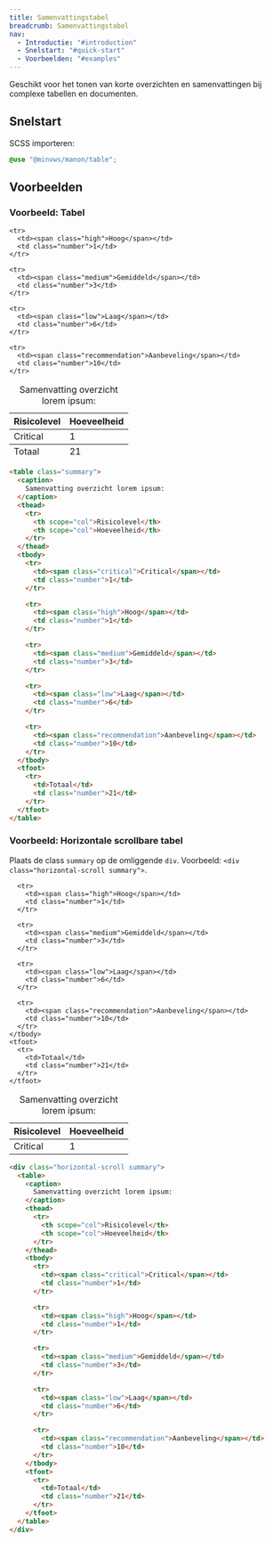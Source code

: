 ```yaml
---
title: Samenvattingstabel
breadcrumb: Samenvattingstabel
nav:
  - Introductie: "#introduction"
  - Snelstart: "#quick-start"
  - Voorbeelden: "#examples"
---
```


<p class="introduction">Geschikt voor het tonen van korte overzichten en samenvattingen bij complexe
tabellen en documenten.</p>

<h2 id="quick-start">Snelstart</h2>

SCSS importeren:

```scss
@use "@minvws/manon/table";
```

<h2 id="examples">Voorbeelden</h2>

### Voorbeeld: Tabel

<table class="summary">
  <caption> Samenvatting overzicht lorem ipsum: </caption>
  <thead>
    <tr>
      <th scope="col">Risicolevel</th>
      <th scope="col">Hoeveelheid</th>
    </tr>
  </thead>
  <tbody>
    <tr>
      <td><span class="critical">Critical</span></td>
      <td class="number">1</td>
    </tr>

    <tr>
      <td><span class="high">Hoog</span></td>
      <td class="number">1</td>
    </tr>

    <tr>
      <td><span class="medium">Gemiddeld</span></td>
      <td class="number">3</td>
    </tr>

    <tr>
      <td><span class="low">Laag</span></td>
      <td class="number">6</td>
    </tr>

    <tr>
      <td><span class="recommendation">Aanbeveling</span></td>
      <td class="number">10</td>
    </tr>

  </tbody>
  <tfoot>
    <tr>
      <td>Totaal</td>
      <td class="number">21</td>
    </tr>
  </tfoot>
</table>

```html
<table class="summary">
  <caption>
    Samenvatting overzicht lorem ipsum:
  </caption>
  <thead>
    <tr>
      <th scope="col">Risicolevel</th>
      <th scope="col">Hoeveelheid</th>
    </tr>
  </thead>
  <tbody>
    <tr>
      <td><span class="critical">Critical</span></td>
      <td class="number">1</td>
    </tr>

    <tr>
      <td><span class="high">Hoog</span></td>
      <td class="number">1</td>
    </tr>

    <tr>
      <td><span class="medium">Gemiddeld</span></td>
      <td class="number">3</td>
    </tr>

    <tr>
      <td><span class="low">Laag</span></td>
      <td class="number">6</td>
    </tr>

    <tr>
      <td><span class="recommendation">Aanbeveling</span></td>
      <td class="number">10</td>
    </tr>
  </tbody>
  <tfoot>
    <tr>
      <td>Totaal</td>
      <td class="number">21</td>
    </tr>
  </tfoot>
</table>
```

### Voorbeeld: Horizontale scrollbare tabel

Plaats de class `summary` op de omliggende `div`. Voorbeeld:
`<div class="horizontal-scroll summary">`.

<div class="horizontal-scroll summary">
  <table>
    <caption>Samenvatting overzicht lorem ipsum:</caption>
    <thead>
      <tr>
        <th scope="col">Risicolevel</th>
        <th scope="col">Hoeveelheid</th>
      </tr>
    </thead>
    <tbody>
      <tr>
        <td><span class="critical">Critical</span></td>
        <td class="number">1</td>
      </tr>

      <tr>
        <td><span class="high">Hoog</span></td>
        <td class="number">1</td>
      </tr>

      <tr>
        <td><span class="medium">Gemiddeld</span></td>
        <td class="number">3</td>
      </tr>

      <tr>
        <td><span class="low">Laag</span></td>
        <td class="number">6</td>
      </tr>

      <tr>
        <td><span class="recommendation">Aanbeveling</span></td>
        <td class="number">10</td>
      </tr>
    </tbody>
    <tfoot>
      <tr>
        <td>Totaal</td>
        <td class="number">21</td>
      </tr>
    </tfoot>

  </table>
</div>

```html
<div class="horizontal-scroll summary">
  <table>
    <caption>
      Samenvatting overzicht lorem ipsum:
    </caption>
    <thead>
      <tr>
        <th scope="col">Risicolevel</th>
        <th scope="col">Hoeveelheid</th>
      </tr>
    </thead>
    <tbody>
      <tr>
        <td><span class="critical">Critical</span></td>
        <td class="number">1</td>
      </tr>

      <tr>
        <td><span class="high">Hoog</span></td>
        <td class="number">1</td>
      </tr>

      <tr>
        <td><span class="medium">Gemiddeld</span></td>
        <td class="number">3</td>
      </tr>

      <tr>
        <td><span class="low">Laag</span></td>
        <td class="number">6</td>
      </tr>

      <tr>
        <td><span class="recommendation">Aanbeveling</span></td>
        <td class="number">10</td>
      </tr>
    </tbody>
    <tfoot>
      <tr>
        <td>Totaal</td>
        <td class="number">21</td>
      </tr>
    </tfoot>
  </table>
</div>
```

